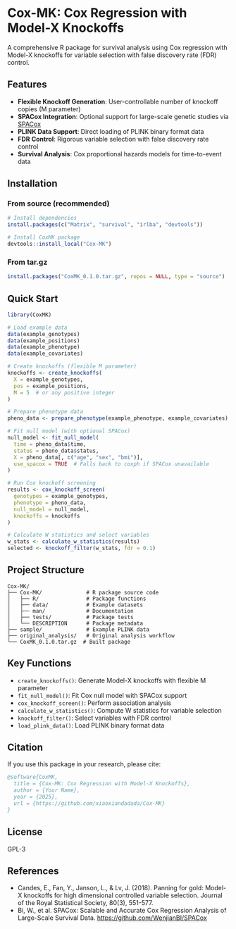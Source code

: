 # Cox-MK: Cox Regression with Model-X Knockoffs

A comprehensive R package for survival analysis using Cox regression with Model-X knockoffs for variable selection with false discovery rate (FDR) control.

## Features

- **Flexible Knockoff Generation**: User-controllable number of knockoff copies (M parameter)
- **SPACox Integration**: Optional support for large-scale genetic studies via [SPACox](https://github.com/WenjianBI/SPACox)
- **PLINK Data Support**: Direct loading of PLINK binary format data
- **FDR Control**: Rigorous variable selection with false discovery rate control
- **Survival Analysis**: Cox proportional hazards models for time-to-event data

## Installation

### From source (recommended)
```r
# Install dependencies
install.packages(c("Matrix", "survival", "irlba", "devtools"))

# Install CoxMK package
devtools::install_local("Cox-MK")
```

### From tar.gz
```r
install.packages("CoxMK_0.1.0.tar.gz", repos = NULL, type = "source")
```

## Quick Start

```r
library(CoxMK)

# Load example data
data(example_genotypes)
data(example_positions) 
data(example_phenotype)
data(example_covariates)

# Create knockoffs (flexible M parameter)
knockoffs <- create_knockoffs(
  X = example_genotypes, 
  pos = example_positions, 
  M = 5  # or any positive integer
)

# Prepare phenotype data
pheno_data <- prepare_phenotype(example_phenotype, example_covariates)

# Fit null model (with optional SPACox)
null_model <- fit_null_model(
  time = pheno_data$time,
  status = pheno_data$status, 
  X = pheno_data[, c("age", "sex", "bmi")],
  use_spacox = TRUE  # Falls back to coxph if SPACox unavailable
)

# Run Cox knockoff screening
results <- cox_knockoff_screen(
  genotypes = example_genotypes,
  phenotype = pheno_data,
  null_model = null_model,
  knockoffs = knockoffs
)

# Calculate W statistics and select variables
w_stats <- calculate_w_statistics(results)
selected <- knockoff_filter(w_stats, fdr = 0.1)
```

## Project Structure

```
Cox-MK/
├── Cox-MK/              # R package source code
│   ├── R/               # Package functions
│   ├── data/            # Example datasets
│   ├── man/             # Documentation
│   ├── tests/           # Package tests
│   └── DESCRIPTION      # Package metadata
├── sample/              # Example PLINK data
├── original_analysis/   # Original analysis workflow
└── CoxMK_0.1.0.tar.gz  # Built package
```

## Key Functions

- `create_knockoffs()`: Generate Model-X knockoffs with flexible M parameter
- `fit_null_model()`: Fit Cox null model with SPACox support
- `cox_knockoff_screen()`: Perform association analysis
- `calculate_w_statistics()`: Compute W statistics for variable selection
- `knockoff_filter()`: Select variables with FDR control
- `load_plink_data()`: Load PLINK binary format data

## Citation

If you use this package in your research, please cite:

```bibtex
@software{CoxMK,
  title = {Cox-MK: Cox Regression with Model-X Knockoffs},
  author = {Your Name},
  year = {2025},
  url = {https://github.com/xiaoxiandadada/Cox-MK}
}
```

## License

GPL-3

## References

- Candes, E., Fan, Y., Janson, L., & Lv, J. (2018). Panning for gold: Model-X knockoffs for high dimensional controlled variable selection. Journal of the Royal Statistical Society, 80(3), 551-577.
- Bi, W., et al. SPACox: Scalable and Accurate Cox Regression Analysis of Large-Scale Survival Data. https://github.com/WenjianBI/SPACox

